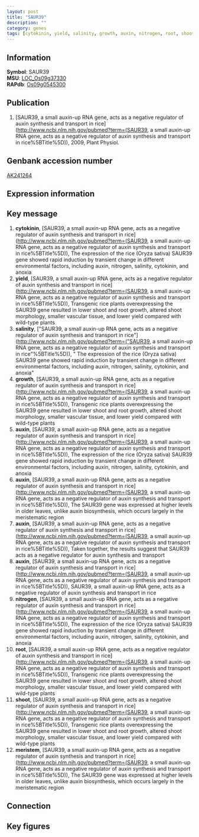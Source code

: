 ```yaml
---
layout: post
title: "SAUR39"
description: ""
category: genes
tags: [cytokinin, yield, salinity, growth, auxin, nitrogen, root, shoot, meristem, Gene]
---
```


## Information
__Symbol__: SAUR39  
__MSU__: [LOC_Os09g37330](http://rice.plantbiology.msu.edu/cgi-bin/ORF_infopage.cgi?orf=LOC_Os09g37330)  
__RAPdb__: [Os09g0545300](http://rapdb.dna.affrc.go.jp/viewer/gbrowse_details/irgsp1?name=Os09g0545300)  

## Publication
1. [SAUR39, a small auxin-up RNA gene, acts as a negative regulator of auxin synthesis and transport in rice](http://www.ncbi.nlm.nih.gov/pubmed?term=(SAUR39, a small auxin-up RNA gene, acts as a negative regulator of auxin synthesis and transport in rice%5BTitle%5D)), 2009, Plant Physiol.

## Genbank accession number
[AK241264](http://www.ncbi.nlm.nih.gov/nuccore/AK241264)

## Expression information

## Key message
1. __cytokinin__, [SAUR39, a small auxin-up RNA gene, acts as a negative regulator of auxin synthesis and transport in rice](http://www.ncbi.nlm.nih.gov/pubmed?term=(SAUR39, a small auxin-up RNA gene, acts as a negative regulator of auxin synthesis and transport in rice%5BTitle%5D)),  The expression of the rice (Oryza sativa) SAUR39 gene showed rapid induction by transient change in different environmental factors, including auxin, nitrogen, salinity, cytokinin, and anoxia
2. __yield__, [SAUR39, a small auxin-up RNA gene, acts as a negative regulator of auxin synthesis and transport in rice](http://www.ncbi.nlm.nih.gov/pubmed?term=(SAUR39, a small auxin-up RNA gene, acts as a negative regulator of auxin synthesis and transport in rice%5BTitle%5D)),  Transgenic rice plants overexpressing the SAUR39 gene resulted in lower shoot and root growth, altered shoot morphology, smaller vascular tissue, and lower yield compared with wild-type plants
3. __salinity__, ["SAUR39, a small auxin-up RNA gene, acts as a negative regulator of auxin synthesis and transport in rice"](http://www.ncbi.nlm.nih.gov/pubmed?term=("SAUR39, a small auxin-up RNA gene, acts as a negative regulator of auxin synthesis and transport in rice"%5BTitle%5D)), " The expression of the rice (Oryza sativa) SAUR39 gene showed rapid induction by transient change in different environmental factors, including auxin, nitrogen, salinity, cytokinin, and anoxia"
4. __growth__, [SAUR39, a small auxin-up RNA gene, acts as a negative regulator of auxin synthesis and transport in rice](http://www.ncbi.nlm.nih.gov/pubmed?term=(SAUR39, a small auxin-up RNA gene, acts as a negative regulator of auxin synthesis and transport in rice%5BTitle%5D)),  Transgenic rice plants overexpressing the SAUR39 gene resulted in lower shoot and root growth, altered shoot morphology, smaller vascular tissue, and lower yield compared with wild-type plants
5. __auxin__, [SAUR39, a small auxin-up RNA gene, acts as a negative regulator of auxin synthesis and transport in rice](http://www.ncbi.nlm.nih.gov/pubmed?term=(SAUR39, a small auxin-up RNA gene, acts as a negative regulator of auxin synthesis and transport in rice%5BTitle%5D)),  The expression of the rice (Oryza sativa) SAUR39 gene showed rapid induction by transient change in different environmental factors, including auxin, nitrogen, salinity, cytokinin, and anoxia
6. __auxin__, [SAUR39, a small auxin-up RNA gene, acts as a negative regulator of auxin synthesis and transport in rice](http://www.ncbi.nlm.nih.gov/pubmed?term=(SAUR39, a small auxin-up RNA gene, acts as a negative regulator of auxin synthesis and transport in rice%5BTitle%5D)),  The SAUR39 gene was expressed at higher levels in older leaves, unlike auxin biosynthesis, which occurs largely in the meristematic region
7. __auxin__, [SAUR39, a small auxin-up RNA gene, acts as a negative regulator of auxin synthesis and transport in rice](http://www.ncbi.nlm.nih.gov/pubmed?term=(SAUR39, a small auxin-up RNA gene, acts as a negative regulator of auxin synthesis and transport in rice%5BTitle%5D)),  Taken together, the results suggest that SAUR39 acts as a negative regulator for auxin synthesis and transport
8. __auxin__, [SAUR39, a small auxin-up RNA gene, acts as a negative regulator of auxin synthesis and transport in rice](http://www.ncbi.nlm.nih.gov/pubmed?term=(SAUR39, a small auxin-up RNA gene, acts as a negative regulator of auxin synthesis and transport in rice%5BTitle%5D)), SAUR39, a small auxin-up RNA gene, acts as a negative regulator of auxin synthesis and transport in rice
9. __nitrogen__, [SAUR39, a small auxin-up RNA gene, acts as a negative regulator of auxin synthesis and transport in rice](http://www.ncbi.nlm.nih.gov/pubmed?term=(SAUR39, a small auxin-up RNA gene, acts as a negative regulator of auxin synthesis and transport in rice%5BTitle%5D)),  The expression of the rice (Oryza sativa) SAUR39 gene showed rapid induction by transient change in different environmental factors, including auxin, nitrogen, salinity, cytokinin, and anoxia
10. __root__, [SAUR39, a small auxin-up RNA gene, acts as a negative regulator of auxin synthesis and transport in rice](http://www.ncbi.nlm.nih.gov/pubmed?term=(SAUR39, a small auxin-up RNA gene, acts as a negative regulator of auxin synthesis and transport in rice%5BTitle%5D)),  Transgenic rice plants overexpressing the SAUR39 gene resulted in lower shoot and root growth, altered shoot morphology, smaller vascular tissue, and lower yield compared with wild-type plants
11. __shoot__, [SAUR39, a small auxin-up RNA gene, acts as a negative regulator of auxin synthesis and transport in rice](http://www.ncbi.nlm.nih.gov/pubmed?term=(SAUR39, a small auxin-up RNA gene, acts as a negative regulator of auxin synthesis and transport in rice%5BTitle%5D)),  Transgenic rice plants overexpressing the SAUR39 gene resulted in lower shoot and root growth, altered shoot morphology, smaller vascular tissue, and lower yield compared with wild-type plants
12. __meristem__, [SAUR39, a small auxin-up RNA gene, acts as a negative regulator of auxin synthesis and transport in rice](http://www.ncbi.nlm.nih.gov/pubmed?term=(SAUR39, a small auxin-up RNA gene, acts as a negative regulator of auxin synthesis and transport in rice%5BTitle%5D)),  The SAUR39 gene was expressed at higher levels in older leaves, unlike auxin biosynthesis, which occurs largely in the meristematic region

## Connection

## Key figures


